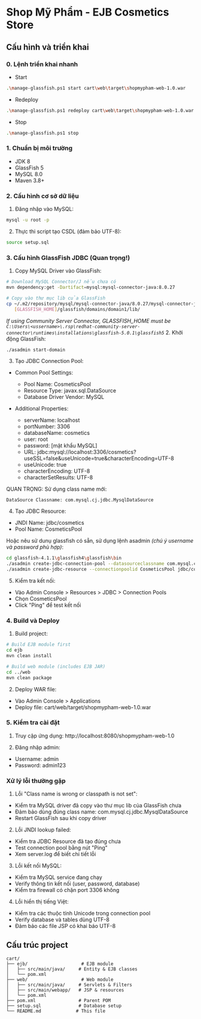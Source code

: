 # Shop Mỹ Phẩm - EJB Cosmetics Store

## Cấu hình và triển khai

### 0. Lệnh triển khai nhanh

- Start
```bash
.\manage-glassfish.ps1 start cart\web\target\shopmypham-web-1.0.war
```
- Redeploy
```bash
.\manage-glassfish.ps1 redeploy cart\web\target\shopmypham-web-1.0.war
```
- Stop
```bash
.\manage-glassfish.ps1 stop
```

### 1. Chuẩn bị môi trường
- JDK 8
- GlassFish 5
- MySQL 8.0
- Maven 3.8+

### 2. Cấu hình cơ sở dữ liệu
1. Đăng nhập vào MySQL:
```bash
mysql -u root -p
```

2. Thực thi script tạo CSDL (đảm bảo UTF-8):
```bash
source setup.sql
```

### 3. Cấu hình GlassFish JDBC (Quan trọng!)

1. Copy MySQL Driver vào GlassFish:
```bash
# Download MySQL Connector/J nếu chưa có
mvn dependency:get -Dartifact=mysql:mysql-connector-java:8.0.27

# Copy vào thư mục lib của GlassFish
cp ~/.m2/repository/mysql/mysql-connector-java/8.0.27/mysql-connector-java-8.0.27.jar \
   [GLASSFISH_HOME]/glassfish/domains/domain1/lib/
```
*If using Community Server Connector, GLASSFISH_HOME must be `C:\Users\<ussername>\.rsp\redhat-community-server-connector\runtimes\installations\glassfish-5.0.1\glassfish5`*
2. Khởi động GlassFish:
```bash
./asadmin start-domain
```

3. Tạo JDBC Connection Pool:
- Common Pool Settings:
  - Pool Name: CosmeticsPool
  - Resource Type: javax.sql.DataSource
  - Database Driver Vendor: MySQL
  
- Additional Properties:
  - serverName: localhost
  - portNumber: 3306
  - databaseName: cosmetics
  - user: root
  - password: [mật khẩu MySQL]
  - URL: jdbc:mysql://localhost:3306/cosmetics?useSSL=false&useUnicode=true&characterEncoding=UTF-8
  - useUnicode: true
  - characterEncoding: UTF-8
  - characterSetResults: UTF-8

QUAN TRỌNG: Sử dụng class name mới:
```
DataSource Classname: com.mysql.cj.jdbc.MysqlDataSource
```

4. Tạo JDBC Resource:
- JNDI Name: jdbc/cosmetics
- Pool Name: CosmeticsPool

Hoặc nêu sử dunụ glassfish có sẵn, sử dụng lệnh asadmin *(chú ý username và password phù hợp)*:
```bash
cd glassfish-4.1.1\glassfish4\glassfish\bin
./asadmin create-jdbc-connection-pool --datasourceclassname com.mysql.cj.jdbc.MysqlDataSource --restype javax.sql.DataSource --property "user=root:password=admin:databaseName=cosmetics:serverName=localhost:portNumber=3306:useUnicode=true:characterEncoding=UTF-8" CosmeticsPool
./asadmin create-jdbc-resource --connectionpoolid CosmeticsPool jdbc/cosmetics
```

5. Kiểm tra kết nối:
- Vào Admin Console > Resources > JDBC > Connection Pools
- Chọn CosmeticsPool
- Click "Ping" để test kết nối

### 4. Build và Deploy
1. Build project:
```bash
# Build EJB module first
cd ejb
mvn clean install

# Build web module (includes EJB JAR)
cd ../web
mvn clean package
```

2. Deploy WAR file:
- Vào Admin Console > Applications
- Deploy file: cart/web/target/shopmypham-web-1.0.war

### 5. Kiểm tra cài đặt
1. Truy cập ứng dụng: http://localhost:8080/shopmypham-web-1.0

2. Đăng nhập admin:
- Username: admin
- Password: admin123

### Xử lý lỗi thường gặp

1. Lỗi "Class name is wrong or classpath is not set":
- Kiểm tra MySQL driver đã copy vào thư mục lib của GlassFish chưa
- Đảm bảo dùng đúng class name: com.mysql.cj.jdbc.MysqlDataSource
- Restart GlassFish sau khi copy driver

2. Lỗi JNDI lookup failed:
- Kiểm tra JDBC Resource đã tạo đúng chưa
- Test connection pool bằng nút "Ping"
- Xem server.log để biết chi tiết lỗi

3. Lỗi kết nối MySQL:
- Kiểm tra MySQL service đang chạy
- Verify thông tin kết nối (user, password, database)
- Kiểm tra firewall có chặn port 3306 không

4. Lỗi hiển thị tiếng Việt:
- Kiểm tra các thuộc tính Unicode trong connection pool
- Verify database và tables dùng UTF-8
- Đảm bảo các file JSP có khai báo UTF-8

## Cấu trúc project
```
cart/
├── ejb/                    # EJB module
│   ├── src/main/java/     # Entity & EJB classes
│   └── pom.xml
├── web/                    # Web module
│   ├── src/main/java/     # Servlets & Filters
│   ├── src/main/webapp/   # JSP & resources
│   └── pom.xml
├── pom.xml                # Parent POM
├── setup.sql              # Database setup
└── README.md             # This file
